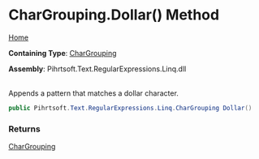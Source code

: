 # CharGrouping\.Dollar\(\) Method

[Home](../../../../../../README.md)

**Containing Type**: [CharGrouping](../README.md)

**Assembly**: Pihrtsoft\.Text\.RegularExpressions\.Linq\.dll

\
Appends a pattern that matches a dollar character\.

```csharp
public Pihrtsoft.Text.RegularExpressions.Linq.CharGrouping Dollar()
```

### Returns

[CharGrouping](../README.md)

